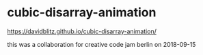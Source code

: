 # cubic-disarray-animation
https://davidblitz.github.io/cubic-disarray-animation/

this was a collaboration for creative code jam berlin on 2018-09-15
